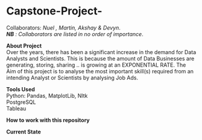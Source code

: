 # Capstone-Project-
Collaborators: _Nuel , Martin, Akshay & Devyn_.   
_**NB** : Collaborators are listed in no order of importance_.   


**About Project**  
    Over the years, there has been a significant increase in the demand for Data Analysts and Scientists. This is because the amount of Data Businesses are generating, storing, sharing .. is growing at an EXPONENTIAL RATE. The Aim of this project is to analyse the most important skill(s) required from an intending Analyst or Scientists by analysing Job Ads.  
    
**Tools Used**  
  Python: Pandas, MatplotLib, Nltk  
  PostgreSQL  
  Tableau
  
**How to work with this repository**  
  
**Current State** 
